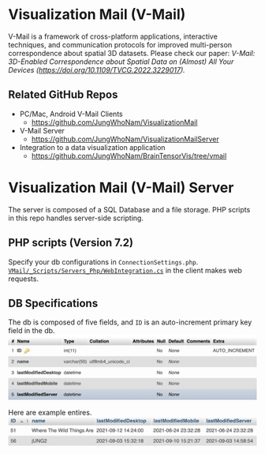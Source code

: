 # Visualization Mail (V-Mail)
V-Mail is  a framework of cross-platform applications, interactive techniques, and communication protocols for improved multi-person correspondence about spatial 3D datasets. Please check our paper: <em>V-Mail: 3D-Enabled Correspondence about Spatial Data on (Almost) All Your Devices  (https://doi.org/10.1109/TVCG.2022.3229017).</em>

## Related GitHub Repos
* PC/Mac, Android V-Mail Clients
    * https://github.com/JungWhoNam/VisualizationMail
* V-Mail Server
    * https://github.com/JungWhoNam/VisualizationMailServer
* Integration to a data visualization application
    * https://github.com/JungWhoNam/BrainTensorVis/tree/vmail

# Visualization Mail (V-Mail) Server
The server is composed of a SQL Database and a file storage. PHP scripts in this repo handles server-side scripting. 

## PHP scripts (Version 7.2)
Specify your db configurations in `ConnectionSettings.php`. [`VMail/_Scripts/Servers_Php/WebIntegration.cs`](https://github.com/JungWhoNam/VisualizationMail/blob/master/Assets/VMail/_Scripts/Servers_php/WebIntegration.cs) in the client makes web requests.

## DB Specifications
The db is composed of five fields, and `ID` is an auto-increment primary key field in the db.
![Alt text](images/db_structure.png)

Here are example entires.
![Alt text](images/db_entries.png)